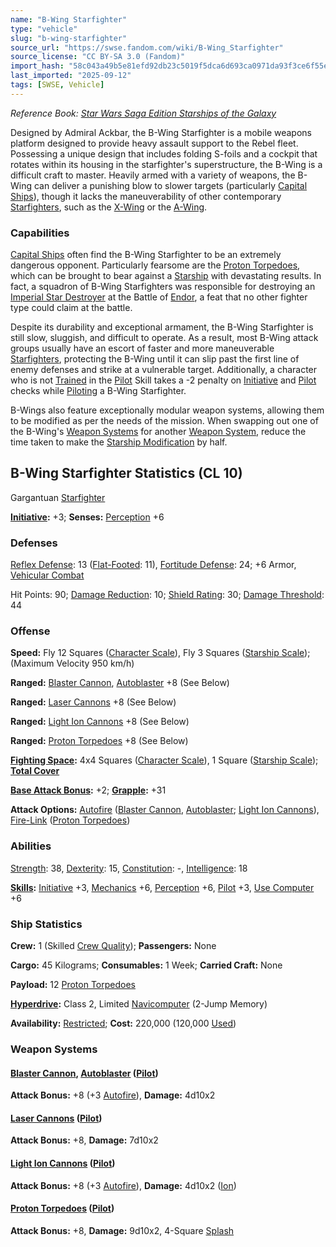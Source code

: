 ```yaml
---
name: "B-Wing Starfighter"
type: "vehicle"
slug: "b-wing-starfighter"
source_url: "https://swse.fandom.com/wiki/B-Wing_Starfighter"
source_license: "CC BY-SA 3.0 (Fandom)"
import_hash: "58c043a49b5e81efd92db23c5019f5dca6d693ca0971da93f3ce6f55eeee24cc"
last_imported: "2025-09-12"
tags: [SWSE, Vehicle]
---
```

*Reference Book: [Star Wars Saga Edition Starships of the Galaxy](https://swse.fandom.com/wiki/Star_Wars_Saga_Edition_Starships_of_the_Galaxy)*

Designed by Admiral Ackbar, the B-Wing Starfighter is a mobile weapons platform designed to provide heavy assault support to the Rebel fleet. Possessing a unique design that includes folding S-foils and a cockpit that rotates within its housing in the starfighter's superstructure, the B-Wing is a difficult craft to master. Heavily armed with a variety of weapons, the B-Wing can deliver a punishing blow to slower targets (particularly [Capital Ships](https://swse.fandom.com/wiki/Capital_Ships)), though it lacks the maneuverability of other contemporary [Starfighters](https://swse.fandom.com/wiki/Starfighters), such as the [X-Wing](https://swse.fandom.com/wiki/X-Wing) or the [A-Wing](https://swse.fandom.com/wiki/A-Wing).
### Capabilities
[Capital Ships](https://swse.fandom.com/wiki/Capital_Ships) often find the B-Wing Starfighter to be an extremely dangerous opponent. Particularly fearsome are the [Proton Torpedoes](https://swse.fandom.com/wiki/Proton_Torpedo), which can be brought to bear against a [Starship](https://swse.fandom.com/wiki/Starship) with devastating results. In fact, a squadron of B-Wing Starfighters was responsible for destroying an [Imperial Star Destroyer](https://swse.fandom.com/wiki/Imperial_Star_Destroyer) at the Battle of [Endor](https://swse.fandom.com/wiki/Endor), a feat that no other fighter type could claim at the battle.

Despite its durability and exceptional armament, the B-Wing Starfighter is still slow, sluggish, and difficult to operate. As a result, most B-Wing attack groups usually have an escort of faster and more maneuverable [Starfighters](https://swse.fandom.com/wiki/Starfighters), protecting the B-Wing until it can slip past the first line of enemy defenses and strike at a vulnerable target. Additionally, a character who is not [Trained](https://swse.fandom.com/wiki/Trained) in the [Pilot](https://swse.fandom.com/wiki/Pilot) Skill takes a -2 penalty on [Initiative](https://swse.fandom.com/wiki/Initiative) and [Pilot](https://swse.fandom.com/wiki/Pilot) checks while [Piloting](https://swse.fandom.com/wiki/Piloting) a B-Wing Starfighter.

B-Wings also feature exceptionally modular weapon systems, allowing them to be modified as per the needs of the mission. When swapping out one of the B-Wing's [Weapon Systems](https://swse.fandom.com/wiki/Weapon_Systems) for another [Weapon System](https://swse.fandom.com/wiki/Weapon_Systems), reduce the time taken to make the [Starship Modification](https://swse.fandom.com/wiki/Starship_Modification) by half.
## B-Wing Starfighter Statistics (CL 10)
Gargantuan [Starfighter](https://swse.fandom.com/wiki/Starfighter)

**[Initiative](https://swse.fandom.com/wiki/Initiative):** +3; **Senses:** [Perception](https://swse.fandom.com/wiki/Perception) +6
### Defenses
[Reflex Defense](https://swse.fandom.com/wiki/Reflex_Defense_(Vehicles)): 13 ([Flat-Footed](https://swse.fandom.com/wiki/Flat-Footed): 11), [Fortitude Defense](https://swse.fandom.com/wiki/Fortitude_Defense_(Vehicles)): 24; +6 Armor, [Vehicular Combat](https://swse.fandom.com/wiki/Vehicular_Combat)

Hit Points: 90; [Damage Reduction](https://swse.fandom.com/wiki/Damage_Reduction): 10; [Shield Rating](https://swse.fandom.com/wiki/Shield_Rating): 30; [Damage Threshold](https://swse.fandom.com/wiki/Damage_Threshold_(Vehicles)): 44
### Offense
**Speed:** Fly 12 Squares ([Character Scale](https://swse.fandom.com/wiki/Character_Scale)), Fly 3 Squares ([Starship Scale](https://swse.fandom.com/wiki/Starship_Scale)); (Maximum Velocity 950 km/h)

**Ranged:** [Blaster Cannon](https://swse.fandom.com/wiki/Blaster_Cannon_(Vehicles)), [Autoblaster](https://swse.fandom.com/wiki/Autoblaster) +8 (See Below)

**Ranged:** [Laser Cannons](https://swse.fandom.com/wiki/Laser_Cannons) +8 (See Below)

**Ranged:** [Light Ion Cannons](https://swse.fandom.com/wiki/Light_Ion_Cannons) +8 (See Below)

**Ranged:** [Proton Torpedoes](https://swse.fandom.com/wiki/Proton_Torpedoes) +8 (See Below)

**[Fighting Space](https://swse.fandom.com/wiki/Fighting_Space):** 4x4 Squares ([Character Scale](https://swse.fandom.com/wiki/Character_Scale)), 1 Square ([Starship Scale](https://swse.fandom.com/wiki/Starship_Scale)); **[Total Cover](https://swse.fandom.com/wiki/Total_Cover)**

**[Base Attack Bonus](https://swse.fandom.com/wiki/Base_Attack_Bonus):** +2; **[Grapple](https://swse.fandom.com/wiki/Grapple):** +31

**Attack Options:** [Autofire](https://swse.fandom.com/wiki/Autofire_(Vehicle_Combat)) ([Blaster Cannon](https://swse.fandom.com/wiki/Blaster_Cannon_(Vehicles)), [Autoblaster](https://swse.fandom.com/wiki/Autoblaster); [Light Ion Cannons](https://swse.fandom.com/wiki/Light_Ion_Cannons)), [Fire-Link](https://swse.fandom.com/wiki/Fire-Link) ([Proton Torpedoes](https://swse.fandom.com/wiki/Proton_Torpedoes))
### Abilities
[Strength](https://swse.fandom.com/wiki/Strength): 38, [Dexterity](https://swse.fandom.com/wiki/Dexterity): 15, [Constitution](https://swse.fandom.com/wiki/Constitution): -, [Intelligence](https://swse.fandom.com/wiki/Intelligence): 18

**[Skills](https://swse.fandom.com/wiki/Skills):** [Initiative](https://swse.fandom.com/wiki/Initiative) +3, [Mechanics](https://swse.fandom.com/wiki/Mechanics) +6, [Perception](https://swse.fandom.com/wiki/Perception) +6, [Pilot](https://swse.fandom.com/wiki/Pilot) +3, [Use Computer](https://swse.fandom.com/wiki/Use_Computer) +6
### Ship Statistics
**Crew:** 1 (Skilled [Crew Quality](https://swse.fandom.com/wiki/Crew_Quality)); **Passengers:** None

**Cargo:** 45 Kilograms; **Consumables:** 1 Week; **Carried Craft:** None

**Payload:** 12 [Proton Torpedoes](https://swse.fandom.com/wiki/Proton_Torpedo)

**[Hyperdrive](https://swse.fandom.com/wiki/Hyperdrive):** Class 2, Limited [Navicomputer](https://swse.fandom.com/wiki/Navicomputer) (2-Jump Memory)

**Availability:** [Restricted](https://swse.fandom.com/wiki/Restricted); **Cost:** 220,000 (120,000 [Used](https://swse.fandom.com/wiki/Used))
### Weapon Systems
#### **[Blaster Cannon](https://swse.fandom.com/wiki/Blaster_Cannon_(Vehicles)),** **[Autoblaster](https://swse.fandom.com/wiki/Autoblaster) ([Pilot](https://swse.fandom.com/wiki/Pilot_(Vehicle_Combat)))**
**Attack Bonus:** +8 (+3 [Autofire](https://swse.fandom.com/wiki/Autofire_(Vehicle_Combat))), **Damage:** 4d10x2
#### **[Laser Cannons](https://swse.fandom.com/wiki/Laser_Cannons) ([Pilot](https://swse.fandom.com/wiki/Pilot_(Vehicle_Combat)))**
**Attack Bonus:** +8, **Damage:** 7d10x2

#### **[Light Ion Cannons](https://swse.fandom.com/wiki/Light_Ion_Cannons) ([Pilot](https://swse.fandom.com/wiki/Pilot_(Vehicle_Combat)))**
**Attack Bonus:** +8 (+3 [Autofire](https://swse.fandom.com/wiki/Autofire_(Vehicle_Combat))), **Damage:** 4d10x2 ([Ion](https://swse.fandom.com/wiki/Ion))

#### **[Proton Torpedoes](https://swse.fandom.com/wiki/Proton_Torpedoes) ([Pilot](https://swse.fandom.com/wiki/Pilot_(Vehicle_Combat)))**
**Attack Bonus:** +8, **Damage:** 9d10x2, 4-Square [Splash](https://swse.fandom.com/wiki/Splash)
